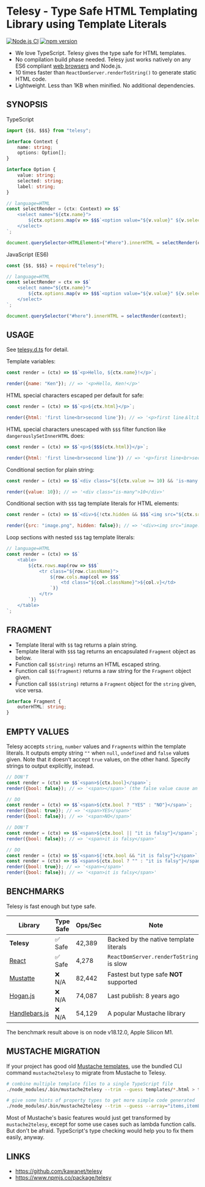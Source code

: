 # Telesy - Type Safe HTML Templating Library using Template Literals

[![Node.js CI](https://github.com/kawanet/telesy/workflows/Node.js%20CI/badge.svg?branch=main)](https://github.com/kawanet/telesy/actions/)
[![npm version](https://img.shields.io/npm/v/telesy)](https://www.npmjs.com/package/telesy)

- We love TypeScript. Telesy gives the type safe for HTML templates.
- No compilation build phase needed. Telesy just works natively on any ES6 compliant [web browsers](https://developer.mozilla.org/en-US/docs/Web/JavaScript/Reference/Template_literals#browser_compatibility) and Node.js.
- 10 times faster than `ReactDomServer.renderToString()` to generate static HTML code.
- Lightweight. Less than 1KB when minified. No additional dependencies.

## SYNOPSIS

TypeScript

```typescript
import {$$, $$$} from "telesy";

interface Context {
    name: string;
    options: Option[];
}

interface Option {
    value: string;
    selected: string;
    label: string;
}

// language=HTML
const selectRender = (ctx: Context) => $$`
    <select name="${ctx.name}">
        ${ctx.options.map(v => $$$`<option value="${v.value}" ${v.selected}>${v.label}</option>`)}
    </select>
`;

document.querySelector<HTMLElement>("#here").innerHTML = selectRender(context);
```

JavaScript (ES6)

```js
const {$$, $$$} = require("telesy");

// language=HTML
const selectRender = ctx => $$`
    <select name="${ctx.name}">
        ${ctx.options.map(v => $$$`<option value="${v.value}" ${v.selected}>${v.label}</option>`)}
    </select>
`;

document.querySelector("#here").innerHTML = selectRender(context);
```

## USAGE

See [telesy.d.ts](https://github.com/kawanet/telesy/blob/main/types/telesy.d.ts) for detail.

Template variables:

```js
const render = (ctx) => $$`<p>Hello, ${ctx.name}!</p>`;

render({name: "Ken"}); // => '<p>Hello, Ken!</p>'
```

HTML special characters escaped per default for safe:

```js
const render = (ctx) => $$`<p>${ctx.html}</p>`;

render({html: 'first line<br>second line'}); // => '<p>first line＆lt;br＆gt;second line</p>'
```

HTML special characters unescaped with `$$$` filter function like `dangerouslySetInnerHTML` does:

```js
const render = (ctx) => $$`<p>${$$$(ctx.html)}</p>`;

render({html: 'first line<br>second line'}) // => '<p>first line<br>second line</p>'
```

Conditional section for plain string:

```js
const render = (ctx) => $$`<div class="${(ctx.value >= 10) && 'is-many'}">${ctx.value}</div>`;

render({value: 10}); // => '<div class="is-many">10</div>'
```

Conditional section with `$$$` tag template literals for HTML elements:

```js
const render = (ctx) => $$`<div>${!ctx.hidden && $$$`<img src="${ctx.src}">`}</div>`;

render({src: "image.png", hidden: false}); // => '<div><img src="image.png"></div>'
```

Loop sections with nested `$$$` tag template literals:

```js
// language=HTML
const render = (ctx) => $$`
    <table>
        ${ctx.rows.map(row => $$$`
            <tr class="${row.className}">
                ${row.cols.map(col => $$$`
                    <td class="${col.className}">${col.v}</td>
                `)}
            </tr>
        `)}
    </table>
`;
```

## FRAGMENT

- Template literal with `$$` tag returns a plain string.
- Template literal with `$$$` tag returns an encapsulated `Fragment` object as below.
- Function call `$$(string)` returns an HTML escaped string.
- Function call `$$(fragment)` returns a raw string for the `Fragment` object given.
- Function call `$$$(string)` returns a `Fragment` object for the `string` given, vice versa.

```typescript
interface Fragment {
    outerHTML: string;
}
```

## EMPTY VALUES

Telesy accepts `string`, `number` values and `Fragment`s within the template literals.
It outputs empty string `""` when `null`, `undefined` and `false` values given.
Note that it doesn't accept `true` values, on the other hand.
Specify strings to output explicitly, instead.

```js
// DON'T
const render = (ctx) => $$`<span>${ctx.bool}</span>`;
render({bool: false}); // => '<span></span>' (the false value cause an empty string)

// DO
const render = (ctx) => $$`<span>${ctx.bool ? "YES" : "NO"}</span>`;
render({bool: true}); // => '<span>YES</span>'
render({bool: false}); // => '<span>NO</span>'
```

```js
// DON'T
const render = (ctx) => $$`<span>${ctx.bool || "it is falsy"}</span>`;
render({bool: false}); // => '<span>it is falsy</span>'

// DO
const render = (ctx) => $$`<span>${!ctx.bool && "it is falsy"}</span>`;
const render = (ctx) => $$`<span>${ctx.bool ? "" : "it is falsy"}</span>`;
render({bool: true}); // => '<span></span>'
render({bool: false}); // => '<span>it is falsy</span>'
```

## BENCHMARKS

Telesy is fast enough but type safe.

| Library                                                   | Type Safe | Ops/Sec | Note                                      |
|-----------------------------------------------------------|------------|---------|-------------------------------------------|
| **Telesy**                                                | ✅ Safe    | 42,389  | Backed by the native template literals    |
| [React](https://www.npmjs.com/package/react-dom)          | ✅ Safe    | 4,278   | `ReactDomServer.renderToString()` is slow |
| [Mustatte](https://www.npmjs.com/package/mustatte)        | ❌ N/A     | 82,442  | Fastest but type safe **NOT** supported   |
| [Hogan.js](https://www.npmjs.com/package/hogan.js)        | ❌ N/A     | 74,087  | Last publish: 8 years ago                 |
| [Handlebars.js](https://www.npmjs.com/package/handlebars) | ❌ N/A     | 54,129  | A popular Mustache library                |

The benchmark result above is on node v18.12.0, Apple Silicon M1.

## MUSTACHE MIGRATION

If your project has good old [Mustache templates](http://mustache.github.io/),
use the bundled CLI command `mustache2telesy` to migrate from Mustache to Telesy.

```sh
# combine multiple template files to a single TypeScript file
./node_modules/.bin/mustache2telesy --trim --guess templates/*.html > templates.ts

# give some hints of property types to get more simple code generated
./node_modules/.bin/mustache2telesy --trim --guess --array="items,itemList" --bool="isHidden,selected" --func="getText" templates/*.html > templates.ts
```

Most of Mustache's basic features would just get transformed by `mustache2telesy`,
except for some use cases such as lambda function calls.
But don't be afraid. TypeScript's type checking would help you to fix them easily, anyway.

## LINKS

- https://github.com/kawanet/telesy
- https://www.npmjs.co/package/telesy
